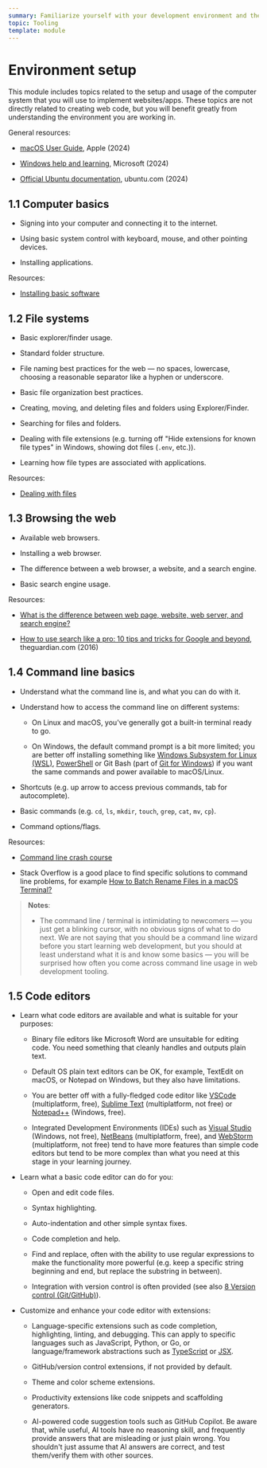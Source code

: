 ```yaml
---
summary: Familiarize yourself with your development environment and the tools you'll use to build websites.
topic: Tooling
template: module
---
```


# Environment setup

This module includes topics related to the setup and usage of the computer system that you will use to implement websites/apps. These topics are not directly related to creating web code, but you will benefit greatly from understanding the environment you are working in.

General resources:

- [macOS User Guide](https://support.apple.com/guide/mac-help/mchld1690538/mac), Apple (2024)

- [Windows help and learning](https://support.microsoft.com/windows), Microsoft (2024)

- [Official Ubuntu documentation](https://help.ubuntu.com/), ubuntu.com (2024)

## 1.1 Computer basics

- Signing into your computer and connecting it to the internet.

- Using basic system control with keyboard, mouse, and other pointing devices.

- Installing applications.

Resources:

- [Installing basic software](https://developer.mozilla.org/docs/Learn/Getting_started_with_the_web/Installing_basic_software)

## 1.2 File systems

- Basic explorer/finder usage.

- Standard folder structure.

- File naming best practices for the web — no spaces, lowercase, choosing a reasonable separator like a hyphen or underscore.

- Basic file organization best practices.

- Creating, moving, and deleting files and folders using Explorer/Finder.

- Searching for files and folders.

- Dealing with file extensions (e.g. turning off "Hide extensions for known file types" in Windows, showing dot files (`.env`, etc.)).

- Learning how file types are associated with applications.

Resources:

- [Dealing with files](https://developer.mozilla.org/docs/Learn/Getting_started_with_the_web/Dealing_with_files)

## 1.3 Browsing the web

- Available web browsers.

- Installing a web browser.

- The difference between a web browser, a website, and a search engine.

- Basic search engine usage.

Resources:

- [What is the difference between web page, website, web server, and search engine?](https://developer.mozilla.org/docs/Learn/Common_questions/Web_mechanics/Pages_sites_servers_and_search_engines)

- [How to use search like a pro: 10 tips and tricks for Google and beyond](https://www.theguardian.com/technology/2016/jan/15/how-to-use-search-like-a-pro-10-tips-and-tricks-for-google-and-beyond), theguardian.com (2016)

## 1.4 Command line basics

- Understand what the command line is, and what you can do with it.

- Understand how to access the command line on different systems:

  - On Linux and macOS, you've generally got a built-in terminal ready to go.

  - On Windows, the default command prompt is a bit more limited; you are better off installing something like [Windows Subsystem for Linux (WSL)](https://learn.microsoft.com/windows/wsl/), [PowerShell](https://learn.microsoft.com/powershell/scripting/install/installing-powershell-on-windows?view=powershell-7.3) or Git Bash (part of [Git for Windows](https://gitforwindows.org/)) if you want the same commands and power available to macOS/Linux.

- Shortcuts (e.g. up arrow to access previous commands, tab for autocomplete).

- Basic commands (e.g. `cd`, `ls`, `mkdir`, `touch`, `grep`, `cat`, `mv`, `cp`).

- Command options/flags.

Resources:

- [Command line crash course](https://developer.mozilla.org/docs/Learn/Tools_and_testing/Understanding_client-side_tools/Command_line)

- Stack Overflow is a good place to find specific solutions to command line problems, for example [How to Batch Rename Files in a macOS Terminal?](https://stackoverflow.com/questions/24102974/how-to-batch-rename-files-in-a-macos-terminal)

> **Notes**:
>
> - The command line / terminal is intimidating to newcomers — you just get a blinking cursor, with no obvious signs of what to do next. We are not saying that you should be a command line wizard before you start learning web development, but you should at least understand what it is and know some basics — you will be surprised how often you come across command line usage in web development tooling.

## 1.5 Code editors

- Learn what code editors are available and what is suitable for your purposes:

  - Binary file editors like Microsoft Word are unsuitable for editing code. You need something that cleanly handles and outputs plain text.

  - Default OS plain text editors can be OK, for example, TextEdit on macOS, or Notepad on Windows, but they also have limitations.

  - You are better off with a fully-fledged code editor like [VSCode](https://code.visualstudio.com/) (multiplatform, free), [Sublime Text](https://www.sublimetext.com/) (multiplatform, not free) or [Notepad++](https://notepad-plus-plus.org/) (Windows, free).

  - Integrated Development Environments (IDEs) such as [Visual Studio](https://visualstudio.microsoft.com/) (Windows, not free), [NetBeans](https://netbeans.apache.org/) (multiplatform, free), and [WebStorm](https://www.jetbrains.com/webstorm/) (multiplatform, not free) tend to have more features than simple code editors but tend to be more complex than what you need at this stage in your learning journey.

- Learn what a basic code editor can do for you:

  - Open and edit code files.

  - Syntax highlighting.

  - Auto-indentation and other simple syntax fixes.

  - Code completion and help.

  - Find and replace, often with the ability to use regular expressions to make the functionality more powerful (e.g. keep a specific string beginning and end, but replace the substring in between).

  - Integration with version control is often provided (see also [8 Version control (Git/GitHub)](../2-core/4-best-practices-and-essential-tooling.md)).

- Customize and enhance your code editor with extensions:

  - Language-specific extensions such as code completion, highlighting, linting, and debugging. This can apply to specific languages such as JavaScript, Python, or Go, or language/framework abstractions such as [TypeScript](https://www.typescriptlang.org/) or [JSX](https://react.dev/learn/writing-markup-with-jsx).

  - GitHub/version control extensions, if not provided by default.

  - Theme and color scheme extensions.

  - Productivity extensions like code snippets and scaffolding generators.

  - AI-powered code suggestion tools such as GitHub Copilot. Be aware that, while useful, AI tools have no reasoning skill, and frequently provide answers that are misleading or just plain wrong. You shouldn't just assume that AI answers are correct, and test them/verify them with other sources.
